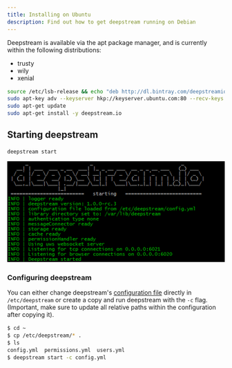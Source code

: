 ```yaml
---
title: Installing on Ubuntu
description: Find out how to get deepstream running on Debian
---
```


Deepstream is available via the apt package manager, and is currently within the following distributions:

- trusty
- wily
- xenial

```bash
source /etc/lsb-release && echo "deb http://dl.bintray.com/deepstreamio/deb {{distro_name}} main" | sudo tee -a /etc/apt/sources.list
sudo apt-key adv --keyserver hkp://keyserver.ubuntu.com:80 --recv-keys 379CE192D401AB61
sudo apt-get update
sudo apt-get install -y deepstream.io
```

## Starting deepstream
```bash
deepstream start
```

![Starting deepstream on linux](../linux-start.png)

### Configuring deepstream
You can either change deepstream's [configuration file](../../docs/server/configuration) directly in `/etc/deepstream` or create a copy and run deepstream with the `-c` flag. (Important, make sure to update all relative paths within the configuration after copying it).

```bash
$ cd ~
$ cp /etc/deepstream/* .
$ ls
config.yml  permissions.yml  users.yml
$ deepstream start -c config.yml
```